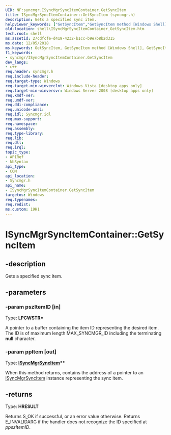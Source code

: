```yaml
---
UID: NF:syncmgr.ISyncMgrSyncItemContainer.GetSyncItem
title: ISyncMgrSyncItemContainer::GetSyncItem (syncmgr.h)
description: Gets a specified sync item.helpviewer_keywords: ["GetSyncItem","GetSyncItem method [Windows Shell]","GetSyncItem method [Windows Shell]","ISyncMgrSyncItemContainer interface","ISyncMgrSyncItemContainer interface [Windows Shell]","GetSyncItem method","ISyncMgrSyncItemContainer.GetSyncItem","ISyncMgrSyncItemContainer::GetSyncItem","_shell_ISyncMgrSyncItemContainer_GetSyncItem","shell.ISyncMgrSyncItemContainer_GetSyncItem","syncmgr/ISyncMgrSyncItemContainer::GetSyncItem"]
old-location: shell\ISyncMgrSyncItemContainer_GetSyncItem.htm
tech.root: shell
ms.assetid: 27cdfcfe-d419-4232-b1cc-b9e7b8b2d315
ms.date: 12/05/2018
ms.keywords: GetSyncItem, GetSyncItem method [Windows Shell], GetSyncItem method [Windows Shell],ISyncMgrSyncItemContainer interface, ISyncMgrSyncItemContainer interface [Windows Shell],GetSyncItem method, ISyncMgrSyncItemContainer.GetSyncItem, ISyncMgrSyncItemContainer::GetSyncItem, _shell_ISyncMgrSyncItemContainer_GetSyncItem, shell.ISyncMgrSyncItemContainer_GetSyncItem, syncmgr/ISyncMgrSyncItemContainer::GetSyncItem
f1_keywords:
- syncmgr/ISyncMgrSyncItemContainer.GetSyncItem
dev_langs:
- c++
req.header: syncmgr.h
req.include-header: 
req.target-type: Windows
req.target-min-winverclnt: Windows Vista [desktop apps only]
req.target-min-winversvr: Windows Server 2008 [desktop apps only]
req.kmdf-ver: 
req.umdf-ver: 
req.ddi-compliance: 
req.unicode-ansi: 
req.idl: Syncmgr.idl
req.max-support: 
req.namespace: 
req.assembly: 
req.type-library: 
req.lib: 
req.dll: 
req.irql: 
topic_type:
- APIRef
- kbSyntax
api_type:
- COM
api_location:
- Syncmgr.h
api_name:
- ISyncMgrSyncItemContainer.GetSyncItem
targetos: Windows
req.typenames: 
req.redist: 
ms.custom: 19H1
---
```


# ISyncMgrSyncItemContainer::GetSyncItem


## -description


Gets a specified sync item.


## -parameters




### -param pszItemID [in]

Type: <b>LPCWSTR*</b>

A pointer to a buffer containing the item ID representing the desired item. The ID is of maximum length MAX_SYNCMGR_ID including the terminating <b>null</b> character.


### -param ppItem [out]

Type: <b><a href="https://docs.microsoft.com/windows/desktop/api/syncmgr/nn-syncmgr-isyncmgrsyncitem">ISyncMgrSyncItem</a>**</b>

When this method returns, contains the address of a pointer to an <a href="https://docs.microsoft.com/windows/desktop/api/syncmgr/nn-syncmgr-isyncmgrsyncitem">ISyncMgrSyncItem</a> instance representing the sync item.


## -returns



Type: <b>HRESULT</b>

Returns S_OK if successful, or an error value otherwise. Returns E_INVALIDARG if the handler does not recognize the ID specified at <i>ppszItemID</i>.



